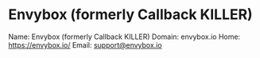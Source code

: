 
# Envybox (formerly Callback KILLER)

Name: Envybox (formerly Callback KILLER)
Domain: envybox.io
Home: https://envybox.io/
Email: support@envybox.io

